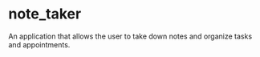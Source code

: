 # note_taker
An application that allows the user to take down notes and organize tasks and appointments.
